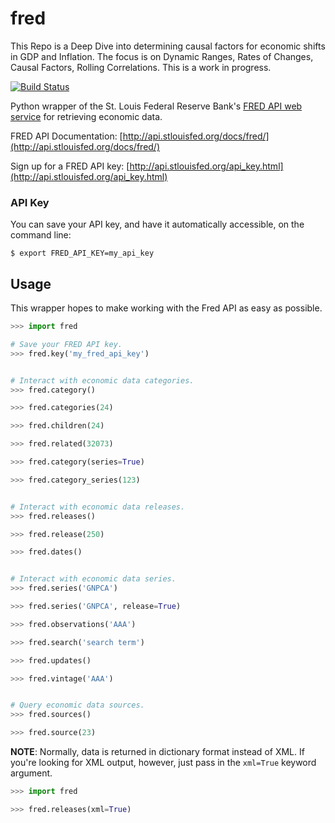 fred
====

This Repo is a Deep Dive into determining causal factors for economic shifts in GDP and Inflation. The focus is on Dynamic Ranges, Rates of Changes, Causal Factors, Rolling Correlations.
This is a work in progress.

[![Build Status](https://travis-ci.org/zachwill/fred.png?branch=master)](https://travis-ci.org/zachwill/fred)

Python wrapper of the St. Louis Federal Reserve Bank's [FRED API web
service](http://api.stlouisfed.org/docs/fred/) for retrieving economic data.

FRED API Documentation:
[http://api.stlouisfed.org/docs/fred/](http://api.stlouisfed.org/docs/fred/)

Sign up for a FRED API key:
[http://api.stlouisfed.org/api_key.html](http://api.stlouisfed.org/api_key.html)

### API Key ###

You can save your API key, and have it automatically accessible, on the command line:

    $ export FRED_API_KEY=my_api_key


Usage
-----

This wrapper hopes to make working with the Fred API as easy as
possible.

```python
>>> import fred

# Save your FRED API key.
>>> fred.key('my_fred_api_key')


# Interact with economic data categories.
>>> fred.category()

>>> fred.categories(24)

>>> fred.children(24)

>>> fred.related(32073)

>>> fred.category(series=True)

>>> fred.category_series(123)


# Interact with economic data releases.
>>> fred.releases()

>>> fred.release(250)

>>> fred.dates()


# Interact with economic data series.
>>> fred.series('GNPCA')

>>> fred.series('GNPCA', release=True)

>>> fred.observations('AAA')

>>> fred.search('search term')

>>> fred.updates()

>>> fred.vintage('AAA')


# Query economic data sources.
>>> fred.sources()

>>> fred.source(23)
```

**NOTE**: Normally, data is returned in dictionary format instead of XML. If you're
looking for XML output, however, just pass in the `xml=True` keyword argument.

```python
>>> import fred

>>> fred.releases(xml=True)
```
